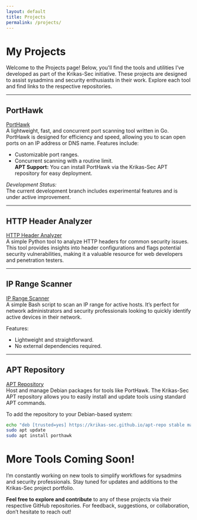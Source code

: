 ```yaml
---
layout: default
title: Projects
permalink: /projects/
---
```


# My Projects

Welcome to the Projects page! Below, you'll find the tools and utilities I’ve developed as part of the Krikas-Sec initiative. These projects are designed to assist sysadmins and security enthusiasts in their work. Explore each tool and find links to the respective repositories.

---

## **PortHawk**
[PortHawk](https://github.com/Krikas-Sec/PortHawk)  
A lightweight, fast, and concurrent port scanning tool written in Go. PortHawk is designed for efficiency and speed, allowing you to scan open ports on an IP address or DNS name. Features include:
- Customizable port ranges.
- Concurrent scanning with a routine limit.  
**APT Support:** You can install PortHawk via the Krikas-Sec APT repository for easy deployment.

*Development Status:*  
The current development branch includes experimental features and is under active improvement.  

---

## **HTTP Header Analyzer**
[HTTP Header Analyzer](https://github.com/Krikas-Sec/http-header-analyzer)  
A simple Python tool to analyze HTTP headers for common security issues. This tool provides insights into header configurations and flags potential security vulnerabilities, making it a valuable resource for web developers and penetration testers.

---

## **IP Range Scanner**
[IP Range Scanner](https://github.com/Krikas-Sec/ip-range-scanner)  
A simple Bash script to scan an IP range for active hosts. It’s perfect for network administrators and security professionals looking to quickly identify active devices in their network.  

Features:
- Lightweight and straightforward.
- No external dependencies required.

---

## **APT Repository**
[APT Repository](https://github.com/Krikas-Sec/apt-repo)  
Host and manage Debian packages for tools like PortHawk. The Krikas-Sec APT repository allows you to easily install and update tools using standard APT commands.

To add the repository to your Debian-based system:
```bash
echo "deb [trusted=yes] https://krikas-sec.github.io/apt-repo stable main" | sudo tee -a /etc/apt/sources.list
sudo apt update
sudo apt install porthawk
```

# **More Tools Coming Soon!**
I’m constantly working on new tools to simplify workflows for sysadmins and security professionals. Stay tuned for updates and additions to the Krikas-Sec project portfolio.

**Feel free to explore and contribute** to any of these projects via their respective GitHub repositories. For feedback, suggestions, or collaboration, don’t hesitate to reach out!